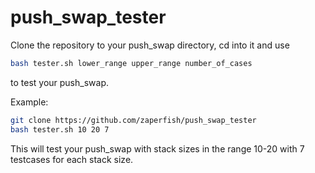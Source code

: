 # push_swap_tester

Clone the repository to your push_swap directory, cd into it and use

```bash
bash tester.sh lower_range upper_range number_of_cases
```

to test your push_swap.

Example:

```bash
git clone https://github.com/zaperfish/push_swap_tester
bash tester.sh 10 20 7
```
This will test your push_swap with stack sizes in the range 10-20 with 7 testcases for each stack size.
